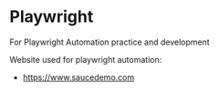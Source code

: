 # Playwright
For Playwright Automation practice and development

Website used for playwright automation:
- https://www.saucedemo.com